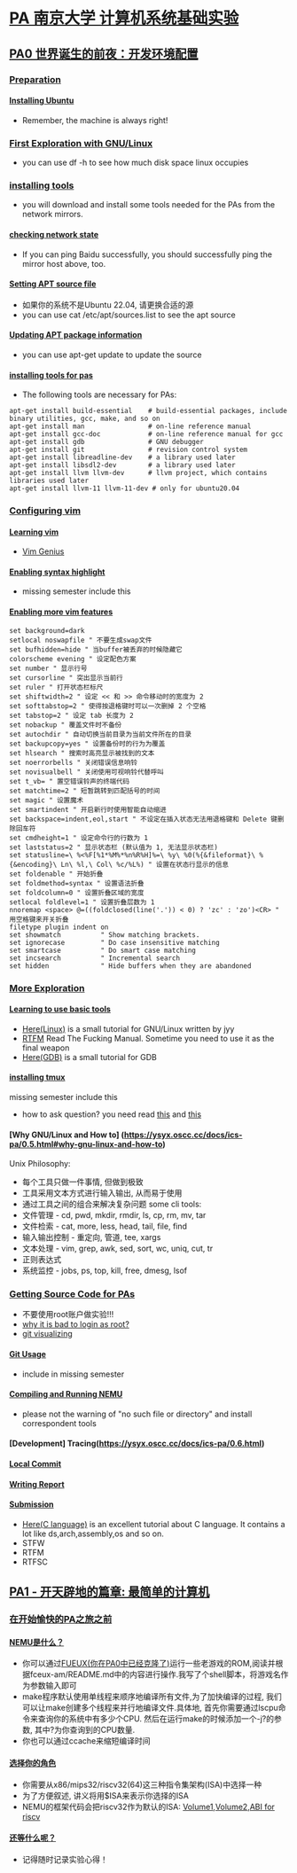 # [PA 南京大学 计算机系统基础实验](https://ysyx.oscc.cc/docs/ics-pa/)
## [PA0 世界诞生的前夜：开发环境配置](https://ysyx.oscc.cc/docs/ics-pa/PA0.html) 
### [Preparation](https://ysyx.oscc.cc/docs/ics-pa/0.1.html)
#### [Installing Ubuntu](https://ysyx.oscc.cc/docs/ics-pa/0.1.html#installing-ubuntu)
- Remember, the machine is always right!
### [First Exploration with GNU/Linux](https://ysyx.oscc.cc/docs/ics-pa/0.2.html) 
- you can use df -h to see how much disk space linux occupies
### [installing tools](https://ysyx.oscc.cc/docs/ics-pa/0.3.html) 
- you will download and install some tools needed for the PAs from the network mirrors.
#### [checking network state](https://ysyx.oscc.cc/docs/ics-pa/0.3.html#checking-network-state)
- If you can ping Baidu successfully, you should successfully ping the mirror host above, too.
#### [Setting APT source file](https://ysyx.oscc.cc/docs/ics-pa/0.3.html#setting-apt-source-file)
- 如果你的系统不是Ubuntu 22.04, 请更换合适的源
- you can use cat /etc/apt/sources.list to see the apt source
#### [Updating APT package information](https://ysyx.oscc.cc/docs/ics-pa/0.3.html#setting-apt-source-file)
- you can use apt-get update to update the source
#### [installing tools for pas](https://ysyx.oscc.cc/docs/ics-pa/0.3.html#installing-tools-for-pas)
- The following tools are necessary for PAs:
```
apt-get install build-essential    # build-essential packages, include binary utilities, gcc, make, and so on
apt-get install man                # on-line reference manual
apt-get install gcc-doc            # on-line reference manual for gcc
apt-get install gdb                # GNU debugger
apt-get install git                # revision control system
apt-get install libreadline-dev    # a library used later
apt-get install libsdl2-dev        # a library used later
apt-get install llvm llvm-dev      # llvm project, which contains libraries used later
apt-get install llvm-11 llvm-11-dev # only for ubuntu20.04
```
### [Configuring vim](https://ysyx.oscc.cc/docs/ics-pa/0.4.html)
#### [Learning vim](https://ysyx.oscc.cc/docs/ics-pa/0.4.html#learning-vim)
- [Vim Genius](http://www.vimgenius.com/)
#### [Enabling syntax highlight](https://ysyx.oscc.cc/docs/ics-pa/0.4.html#enabling-syntax-highlight)
- missing semester include this 
#### [Enabling more vim features](https://ysyx.oscc.cc/docs/ics-pa/0.4.html#enabling-more-vim-features)
```
set background=dark
setlocal noswapfile " 不要生成swap文件
set bufhidden=hide " 当buffer被丢弃的时候隐藏它
colorscheme evening " 设定配色方案
set number " 显示行号
set cursorline " 突出显示当前行
set ruler " 打开状态栏标尺
set shiftwidth=2 " 设定 << 和 >> 命令移动时的宽度为 2
set softtabstop=2 " 使得按退格键时可以一次删掉 2 个空格
set tabstop=2 " 设定 tab 长度为 2
set nobackup " 覆盖文件时不备份
set autochdir " 自动切换当前目录为当前文件所在的目录
set backupcopy=yes " 设置备份时的行为为覆盖
set hlsearch " 搜索时高亮显示被找到的文本
set noerrorbells " 关闭错误信息响铃
set novisualbell " 关闭使用可视响铃代替呼叫
set t_vb= " 置空错误铃声的终端代码
set matchtime=2 " 短暂跳转到匹配括号的时间
set magic " 设置魔术
set smartindent " 开启新行时使用智能自动缩进
set backspace=indent,eol,start " 不设定在插入状态无法用退格键和 Delete 键删除回车符
set cmdheight=1 " 设定命令行的行数为 1
set laststatus=2 " 显示状态栏 (默认值为 1, 无法显示状态栏)
set statusline=\ %<%F[%1*%M%*%n%R%H]%=\ %y\ %0(%{&fileformat}\ %{&encoding}\ Ln\ %l,\ Col\ %c/%L%) " 设置在状态行显示的信息
set foldenable " 开始折叠
set foldmethod=syntax " 设置语法折叠
set foldcolumn=0 " 设置折叠区域的宽度
setlocal foldlevel=1 " 设置折叠层数为 1
nnoremap <space> @=((foldclosed(line('.')) < 0) ? 'zc' : 'zo')<CR> " 用空格键来开关折叠
filetype plugin indent on
set showmatch          " Show matching brackets.
set ignorecase         " Do case insensitive matching
set smartcase          " Do smart case matching
set incsearch          " Incremental search
set hidden             " Hide buffers when they are abandoned
```
### [More Exploration](https://ysyx.oscc.cc/docs/ics-pa/0.5.html)
#### [Learning to use basic tools](https://ysyx.oscc.cc/docs/ics-pa/0.5.html#learning-to-use-basic-tools)
- [Here(Linux)](https://ysyx.oscc.cc/docs/ics-pa/linux.html) is a small tutorial for GNU/Linux written by jyy
- [RTFM](https://en.wikipedia.org/wiki/RTFM) Read The Fucking Manual. Sometime you need to use it as the final weapon
- [Here(GDB)](https://www.cprogramming.com/gdb.html) is a small tutorial for GDB
#### [installing tmux](https://ysyx.oscc.cc/docs/ics-pa/0.5.html#installing-tmux)
missing semester include this
- how to ask question? you need read [this](https://github.com/ryanhanwu/How-To-Ask-Questions-The-Smart-Way/blob/master/README-zh_CN.md) and [this](https://github.com/tangx/Stop-Ask-Questions-The-Stupid-Ways/blob/master/README.md)
#### [Why GNU/Linux and How to] (https://ysyx.oscc.cc/docs/ics-pa/0.5.html#why-gnu-linux-and-how-to)
Unix Philosophy:
- 每个工具只做一件事情, 但做到极致
- 工具采用文本方式进行输入输出, 从而易于使用
- 通过工具之间的组合来解决复杂问题
some cli tools:
- 文件管理 - cd, pwd, mkdir, rmdir, ls, cp, rm, mv, tar
- 文件检索 - cat, more, less, head, tail, file, find
- 输入输出控制 - 重定向, 管道, tee, xargs
- 文本处理 - vim, grep, awk, sed, sort, wc, uniq, cut, tr
- 正则表达式
- 系统监控 - jobs, ps, top, kill, free, dmesg, lsof
### [Getting Source Code for PAs](https://ysyx.oscc.cc/docs/ics-pa/0.6.html)
- 不要使用root账户做实验!!!
- [why it is bad to login as root?](https://askubuntu.com/questions/16178/why-is-it-bad-to-log-in-as-root)
- [git visualizing](http://onlywei.github.io/explain-git-with-d3/)
#### [Git Usage](https://ysyx.oscc.cc/docs/ics-pa/0.6.html)
- include in missing semester
#### [Compiling and Running NEMU](https://ysyx.oscc.cc/docs/ics-pa/0.6.html)
- please not the warning of "no such file or directory" and install correspondent tools
#### [Development] Tracing(https://ysyx.oscc.cc/docs/ics-pa/0.6.html)
#### [Local Commit](https://ysyx.oscc.cc/docs/ics-pa/0.6.html)
#### [Writing Report](https://ysyx.oscc.cc/docs/ics-pa/0.6.html)
#### [Submission](https://ysyx.oscc.cc/docs/ics-pa/0.6.html)
- [Here(C language)](https://docs.huihoo.com/c/linux-c-programming/) is an excellent tutorial about C language. It contains a lot like ds,arch,assembly,os and so on.
- STFW
- RTFM
- RTFSC
## [PA1 - 开天辟地的篇章: 最简单的计算机](https://ysyx.oscc.cc/docs/ics-pa/PA1.html)
### [在开始愉快的PA之旅之前](https://ysyx.oscc.cc/docs/ics-pa/1.1.html)
#### [NEMU是什么？](https://ysyx.oscc.cc/docs/ics-pa/1.1.html#nemu%E6%98%AF%E4%BB%80%E4%B9%88)
- 你可以通过[FUEUX(你在PA0中已经克隆了)](https://github.com/NJU-ProjectN/fceux-am)运行一些老游戏的ROM,阅读并根据fceux-am/README.md中的内容进行操作.我写了个shell脚本，将游戏名作为参数输入即可
- make程序默认使用单线程来顺序地编译所有文件,为了加快编译的过程, 我们可以让make创建多个线程来并行地编译文件.具体地, 首先你需要通过lscpu命令来查询你的系统中有多少个CPU. 然后在运行make的时候添加一个-j?的参数, 其中?为你查询到的CPU数量.
- 你也可以通过ccache来缩短编译时间
#### [选择你的角色](https://ysyx.oscc.cc/docs/ics-pa/1.1.html#%E9%80%89%E6%8B%A9%E4%BD%A0%E7%9A%84%E8%A7%92%E8%89%B2)
- 你需要从x86/mips32/riscv32(64)这三种指令集架构(ISA)中选择一种
- 为了方便叙述, 讲义将用$ISA来表示你选择的ISA
- NEMU的框架代码会把riscv32作为默认的ISA: [Volume1](https://github.com/riscv/riscv-isa-manual/releases/download/draft-20210813-7d0006e/riscv-spec.pdf),[Volume2](https://github.com/riscv/riscv-isa-manual/releases/download/draft-20210813-7d0006e/riscv-privileged.pdf),[ABI for riscv](https://github.com/riscv-non-isa/riscv-elf-psabi-doc)
#### [还等什么呢？](https://ysyx.oscc.cc/docs/ics-pa/1.1.html#%E8%BF%98%E7%AD%89%E4%BB%80%E4%B9%88%E5%91%A2)
- 记得随时记录实验心得！
